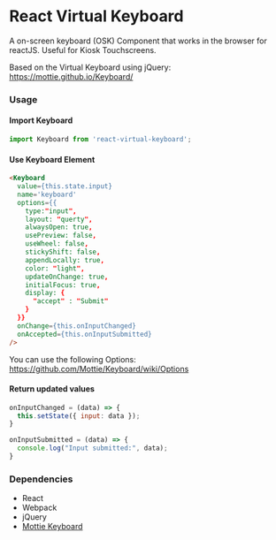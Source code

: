 React Virtual Keyboard
=====================

A on-screen keyboard (OSK) Component that works in the browser for reactJS. Useful for Kiosk Touchscreens.

Based on the Virtual Keyboard using jQuery:
https://mottie.github.io/Keyboard/

### Usage

#### Import Keyboard
```javascript
import Keyboard from 'react-virtual-keyboard';
```

#### Use Keyboard Element
```html
<Keyboard 
  value={this.state.input}
  name='keyboard'
  options={{
    type:"input",
    layout: "querty",
    alwaysOpen: true,
    usePreview: false,
    useWheel: false,
    stickyShift: false,
    appendLocally: true,
    color: "light",
    updateOnChange: true,
    initialFocus: true,
    display: {
      "accept" : "Submit"
    }
  }}
  onChange={this.onInputChanged}
  onAccepted={this.onInputSubmitted}
/>
```
You can use the following Options: https://github.com/Mottie/Keyboard/wiki/Options


#### Return updated values
```javascript
onInputChanged = (data) => {
  this.setState({ input: data });
}

onInputSubmitted = (data) => {
  console.log("Input submitted:", data);
}
```

### Dependencies

* React
* Webpack
* jQuery
* [Mottie Keyboard](https://mottie.github.io/Keyboard/)
